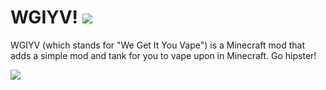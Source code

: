 # WGIYV! [![](https://cf.way2muchnoise.eu/short_253336.svg)](https://www.curseforge.com/minecraft/mc-mods/wgiyv)
WGIYV (which stands for "We Get It You Vape") is a Minecraft mod that adds a simple mod and tank for you to vape upon in Minecraft. Go hipster!  
  
[![](https://cf.way2muchnoise.eu/versions/323269.svg)](https://www.curseforge.com/minecraft/mc-mods/wgiyv)